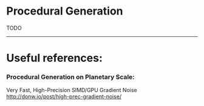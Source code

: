 # Procedural Generation

TODO

---
# Useful references:

### Procedural Generation on Planetary Scale:

Very Fast, High-Precision SIMD/GPU Gradient Noise
http://donw.io/post/high-prec-gradient-noise/

